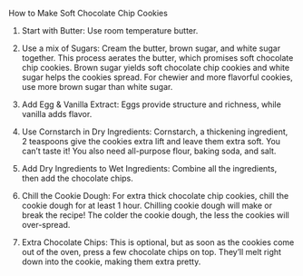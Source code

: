 How to Make Soft Chocolate Chip Cookies
1) Start with Butter: Use room temperature butter. 

2) Use a mix of Sugars: Cream the butter, brown sugar, and white sugar together. This process aerates the butter, which promises soft chocolate chip cookies. Brown sugar yields soft chocolate chip cookies and white sugar helps the cookies spread. For chewier and more flavorful cookies, use more brown sugar than white sugar.

3) Add Egg & Vanilla Extract: Eggs provide structure and richness, while vanilla adds flavor.

4) Use Cornstarch in Dry Ingredients: Cornstarch, a thickening ingredient, 2 teaspoons give the cookies extra lift and leave them extra soft. You can’t taste it! You also need all-purpose flour, baking soda, and salt.

5) Add Dry Ingredients to Wet Ingredients: Combine all the ingredients, then add the chocolate chips.

6) Chill the Cookie Dough: For extra thick chocolate chip cookies, chill the cookie dough for at least 1 hour. Chilling cookie dough will make or break the recipe! The colder the cookie dough, the less the cookies will over-spread. 

7) Extra Chocolate Chips: This is optional, but as soon as the cookies come out of the oven, press a few chocolate chips on top. They’ll melt right down into the cookie, making them extra pretty. 
